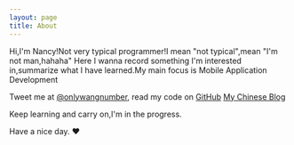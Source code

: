```yaml
---
layout: page
title: About
---
```


Hi,I'm Nancy!Not very typical programmer!I mean "not typical",mean "I'm not man,hahaha"
Here I wanna record something I'm interested in,summarize what I have learned.My main focus is Mobile Application Development

Tweet me at [@onlywangnumber](http://twitter.com/onlywangnumber), read my code on [GitHub](https://github.com/OnlyWangyn)
[My Chinese Blog](http://blog.csdn.net/wynwynwyn)

Keep learning and carry on,I'm in the progress.

Have a nice day. ♥  